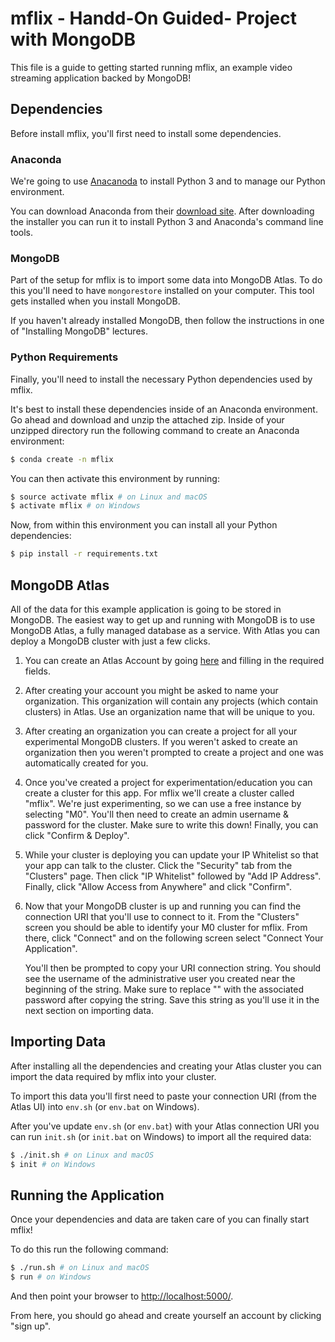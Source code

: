 # mflix - Handd-On Guided- Project with MongoDB

This file is a guide to getting started running mflix, an example video
streaming application backed by MongoDB!

## Dependencies

Before install mflix, you'll first need to install some dependencies.

### Anaconda

We're going to use [Anacanoda](https://anaconda.org/) to install Python 3 and
to manage our Python environment.

You can download Anaconda from their [download
site](https://www.anaconda.com/download/#macos). After downloading the
installer you can run it to install Python 3 and Anaconda's command line tools.

### MongoDB

Part of the setup for mflix is to import some data into MongoDB Atlas. To do
this you'll need to have `mongorestore` installed on your computer. This tool
gets installed when you install MongoDB.

If you haven't already installed MongoDB, then follow the instructions in one
of "Installing MongoDB" lectures.

### Python Requirements

Finally, you'll need to install the necessary Python dependencies used by
mflix.

It's best to install these dependencies inside of an Anaconda environment. Go
ahead and download and unzip the attached zip. Inside of your unzipped
directory run the following command to create an Anaconda environment:

```bash
$ conda create -n mflix
```

You can then activate this environment by running:

```bash
$ source activate mflix # on Linux and macOS
$ activate mflix # on Windows
```

Now, from within this environment you can install all your Python dependencies:

```bash
$ pip install -r requirements.txt
```

## MongoDB Atlas

All of the data for this example application is going to be stored in MongoDB.
The easiest way to get up and running with MongoDB is to use MongoDB Atlas, a
fully managed database as a service. With Atlas you can deploy a MongoDB
cluster with just a few clicks.

1. You can create an Atlas Account by going
   [here](https://cloud.mongodb.com/links/registerForAtlas) and filling in the
   required fields.

2. After creating your account you might be asked to name your organization.
   This organization will contain any projects (which contain clusters) in
   Atlas. Use an organization name that will be unique to you.

3. After creating an organization you can create a project for all your
   experimental MongoDB clusters. If you weren't asked to create an
   organization then you weren't prompted to create a project and one was
   automatically created for you.

4. Once you've created a project for experimentation/education you can create a
   cluster for this app. For mflix we'll create a cluster called "mflix". We're
   just experimenting, so we can use a free instance by selecting "M0". You'll
   then need to create an admin username & password for the cluster. Make sure
   to write this down! Finally, you can click "Confirm & Deploy".

5. While your cluster is deploying you can update your IP Whitelist so that
   your app can talk to the cluster. Click the "Security" tab from the
   "Clusters" page. Then click "IP Whitelist" followed by "Add IP Address".
   Finally, click "Allow Access from Anywhere" and click "Confirm".

6. Now that your MongoDB cluster is up and running you can find the connection
   URI that you'll use to connect to it. From the "Clusters" screen you should
   be able to identify your M0 cluster for mflix. From there, click "Connect"
   and on the following screen select "Connect Your Application".

   You'll then be prompted to copy your URI connection string. You should see
   the username of the administrative user you created near the beginning of
   the string. Make sure to replace "<PASSWORD>" with the associated password
   after copying the string. Save this string as you'll use it in the next
   section on importing data.

## Importing Data

After installing all the dependencies and creating your Atlas cluster you can
import the data required by mflix into your cluster.

To import this data you'll first need to paste your connection URI (from the
Atlas UI) into `env.sh` (or `env.bat` on Windows).

After you've update `env.sh` (or `env.bat`) with your Atlas connection URI you
can run `init.sh` (or `init.bat` on Windows) to import all the required data:

```bash
$ ./init.sh # on Linux and macOS
$ init # on Windows
```

## Running the Application

Once your dependencies and data are taken care of you can finally start mflix!

To do this run the following command:

```bash
$ ./run.sh # on Linux and macOS
$ run # on Windows
```

And then point your browser to [http://localhost:5000/](http://localhost:5000/).

From here, you should go ahead and create yourself an account by clicking "sign
up".
